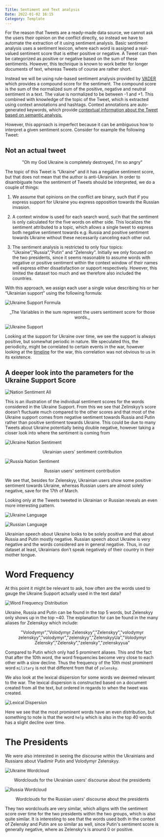 ```yaml
---
Title: Sentiment and Text analysis
Date: 2022-01-02 16:15
Category: Template
---
```


For the reason that Tweets are a ready-made data source, we cannot ask the users their opinion on the conflict directly, so instead we have to automate the extraction of it using sentiment analysis. Basic sentiment analysis uses a sentiment lexicon, where each word is assigned a real-valued sentiment score that is either positive or negative. A Tweet can then be categorized as positive or negative based on the sum of these sentiments. However, this technique is known to work better for longer documents of text, whereas Tweets of course are rather short.

Instead we will be using rule-based sentiment analysis provided by [VADER](https://github.com/cjhutto/vaderSentiment) which provides a compound score for the sentiment. The compound score is the sum of the normalized sum of the positive, negative and neutral sentiment in a text. The value is normalized to be between -1 and +1.
This combined with knowledge of the topic of the Tweet, which is extracted using context annotations and hashtags. Context annotations are auto-generated keywords, which provide [contextual information about the Tweet based on semantic analysis.](https://developer.twitter.com/en/docs/twitter-api/annotations/overview)

However, this approach is imperfect because it can be ambiguous how to interpret a given sentiment score. Consider for example the following Tweet:

## Not an actual tweet
<center>"Oh my God Ukraine is completely destroyed, I'm so angry"</center>

The topic of this Tweet is “Ukraine” and it has a negative sentiment score, but that does not mean that the author is anti-Ukrainian. In order to disambiguate how the sentiment of Tweets should be interpreted, we do a couple of things: 

1) We assume that opinions on the conflict are binary, such that if you express support for Ukraine you express opposition towards the Russian invasion. 

2) A context window is used for each search word, such that the sentiment is only calculated for the five words on either side. This localizes the sentiment attributed to a topic, which allows a single tweet to express both negative sentiment towards e.g. Russia and positive sentiment towards Ukraine without these necessarily canceling each other out.

3) The sentiment analysis is restricted to only four topics: “Ukraine”,”Russia”,”Putin” and “Zelensky”. Initially we only focused on the two presidents, since it seems reasonable to assume words with negative or positive sentiment within the context window of their names will express either dissatisfaction or support respectively. However, this limited the dataset too much and we therefore also included the countries. 

With this approach, we assign each user a single value describing his or her “Ukrainian support” using the following formula:

![Ukraine Support Formula]({static}/images/uk-support.png)
<center>_The Variables in the sum represent the users sentiment score for those words._</center>

![Ukraine Support]({static}/images/ukraine-support.png)

Looking at the support for Ukraine over time, we see the support is always positive, but somewhat periodic in nature.
We speculated this, the periodicity, might be correlated to certain events in the war, however looking at the [timeline](https://en.wikipedia.org/wiki/Timeline_of_the_2022_Russian_invasion_of_Ukraine) for the war, this correlation was not obvious to us in its existence.

## A deeper look into the parameters for the Ukraine Support Score

![Nation Sentiment All]({static}/images/sentiment-nation-all.png)

This is an illustration of the individual sentiment scores for the words considered in the Ukraine Support. From this we see that Zelinskyy’s score doesn’t fluctuate much compared to the other scores and that most of the Ukraine support comes from negative sentiment towards Russia and Putin rather than positive sentiment towards Ukraine.
This could be due to many Tweets about Ukraine potentially being double negative, however taking a closer look into where the sentiment is coming from

![Ukraine Nation Sentiment]({static}/images/sentiment-nation-uk.png)

<center> Ukrainian users' sentiment contribution </center>

![Russia Nation Sentiment]({static}/images/sentiment-nation-ru.png)

<center> Russian users' sentiment contribution </center>

We see that, besides for Zelenskyy, Ukrainian users show some positive sentiment towards Ukraine, whereas Russian users are almost solely negative, save for the 17th of March.

Looking only at the Tweets tweeted in Ukrainian or Russian reveals an even more interesting pattern.

![Ukraine Language]({static}/images/sentiment-by-lang-uk.png)

![Russian Language]({static}/images/sentiment-by-lang-ru.png)

Ukrainian speech about Ukraine looks to be solely positive and that about Russia and Putin mostly negative. Russian speech about Ukraine is very negative and the words considered are in general negative. Thus, in our dataset at least, Ukrainians don’t speak negatively of their country in their mother tongue.

# Word Frequency

At this point it might be relevant to ask, how often are the words used to gauge the Ukraine Support actually used in the text data?

![Word Frequency Distribution]({static}/images/word_freq.png)

Ukraine, Russia and Putin can be found in the top 5 words, but Zelenskyy only shows up in the top ~40.
The explanation for can be found in the many aliases for Zelenskyy which include:

<center>"Volodymyr","Volodymyr Zelenskyy","Zelenskyy","volodymyr zelenskyy","volodymyr","zelenskyy","ZelenskyyUa","Volodymyr Zelensky","Zelensky","zelensky","zelenskyyua" </center>

Compared to Putin which only had 5 prominent aliases.
This and the fact that after the 10th word, the word frequencies become very close to each other with a slow decline.
Thus the frequency of the 10th most prominent word `military` is not that different from that of `zelensky`.

We also look at the lexical dispersion for some words we deemed relevant to the war. 
The lexical dispersion is constructed based on a document created from all the text, but ordered in regards to when the tweet was created.

![Lexical Dispersion]({static}/images/time-dependent-lexical-dispersion.png)

Here we see that the most prominent words have an even distribution, but something to note is that the word `help` which is also in the top 40 words has a slight decline over time.

# The Presidents

We were also interested in seeing the discourse within the Ukrainians and Russians about Vladimir Putin and Volodymyr Zelenskyy.

![Ukraine Wordcloud]({static}/images/word_cloud_p_z_uk.png)

<center> Wordclouds for the Ukrainian users' discourse about the presidents  </center>

![Russia Wordcloud]({static}/images/word_cloud_p_z_ru.png)

<center> Wordclouds for the Russian users' discourse about the presidents  </center>

They two wordclouds are very similar, which alligns with the sentiment score over time for the two presidents within the two groups, which is also quite similar.
It is interesting to see that the words used both in the context of Zelensky and Putin are so similar as well, since Putin's sentiment score is generally negative, where as Zelensky's is around 0 or positive.